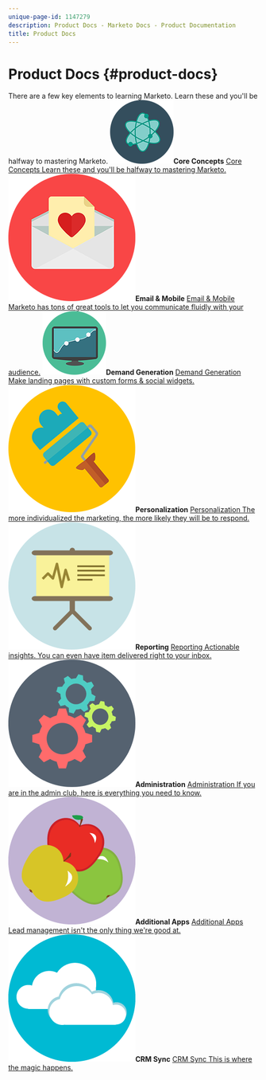 ```yaml
---
unique-page-id: 1147279
description: Product Docs - Marketo Docs - Product Documentation
title: Product Docs
---
```


# Product Docs {#product-docs}

There are a few key elements to learning Marketo. Learn these and you'll be halfway to mastering Marketo.
**![Core Concepts](assets/education-science-12.png)Core Concepts** [Core Concepts Learn these and you'll be halfway to mastering Marketo.](product-docs/core-marketo-concepts.md)     **![Email & Mobile](assets/valentine-day-10.png)Email & Mobile** [Email & Mobile Marketo has tons of great tools to let you communicate fluidly with your audience.](https://docs.marketo.com/pages/viewpage.action?pageId=557076)     **![Demand Generation](assets/seo-04.png)Demand Generation** [Demand Generation Make landing pages with custom forms & social widgets.](product-docs/demand-generation.md)     **![Personalization](assets/graphic-design-tools-19.png)Personalization** [Personalization The more individualized the marketing, the more likely they will be to respond.](product-docs/personalization.md)     **![Reporting](assets/office-21.png)Reporting** [Reporting Actionable insights. You can even have item delivered right to your inbox.](product-docs/reporting.md)     **![Administration](assets/technology-08.png)Administration** [Administration If you are in the admin club, here is everything you need to know.](https://docs.marketo.com/display/DOCS/Administration)     **![Additional Apps](assets/food-10.png)Additional Apps** [Additional Apps Lead management isn't the only thing we're good at.](product-docs/additional-apps.md)     **![CRM Sync](assets/seo-33.png)CRM Sync** [CRM Sync This is where the magic happens.](product-docs/crm-sync.md)

